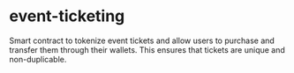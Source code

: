 # event-ticketing
 Smart contract to tokenize event tickets and allow users to purchase and transfer them through their wallets. This ensures that tickets are unique and non-duplicable.
